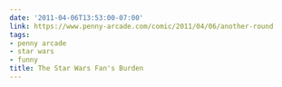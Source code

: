 ```yaml
---
date: '2011-04-06T13:53:00-07:00'
link: https://www.penny-arcade.com/comic/2011/04/06/another-round
tags:
- penny arcade
- star wars
- funny
title: The Star Wars Fan's Burden
---
```

